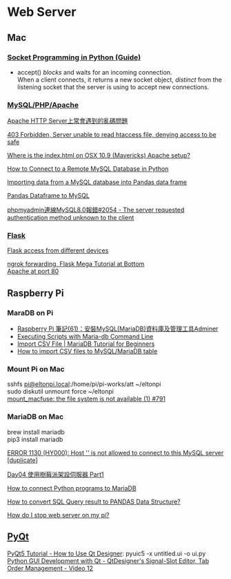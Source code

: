 # Web Server  

## Mac

### [Socket Programming in Python (Guide)](https://realpython.com/python-sockets/)  

* accept() *blocks* and waits for an incoming connection.  
  When a client connects, it returns a new socket object, *distinct* from the listening socket that the server is using to accept new connections.

### [MySQL/PHP/Apache](https://discussions.apple.com/docs/DOC-3083)

[Apache HTTP Server上常會遇到的亂碼問題](https://www.itread01.com/content/1549338675.html)  

[403 Forbidden, Server unable to read htaccess file, denying access to be safe](https://forums.cpanel.net/threads/403-forbidden-server-unable-to-read-htaccess-file-denying-access-to-be-safe.665705/)  

[Where is the index.html on OSX 10.9 (Mavericks) Apache setup?](https://apple.stackexchange.com/questions/146235/where-is-the-index-html-on-osx-10-9-mavericks-apache-setup)  

[How to Connect to a Remote MySQL Database in Python](https://www.thepythoncode.com/article/connect-to-a-remote-mysql-server-in-python)  

[Importing data from a MySQL database into Pandas data frame](https://medium.com/analytics-vidhya/importing-data-from-a-mysql-database-into-pandas-data-frame-a06e392d27d7)  

[Pandas Dataframe to MySQL](https://www.coder.work/article/3962142)  

[phpmyadmin連線MySQL8.0報錯#2054 - The server requested authentication method unknown to the client](https://www.itread01.com/content/1546243084.html)  

### [Flask](https://topherpedersen.blog/2019/12/28/how-to-setup-a-new-flask-app-on-a-mac/)

[Flask access from different devices](https://stackoverflow.com/questions/62499969/flask-access-from-different-devices)  

[ngrok forwarding, Flask Mega Tutorial at Bottom](https://www.twilio.com/docs/usage/tutorials/how-to-set-up-your-python-and-flask-development-environment)  
[Apache at port 80](https://www.google.com/search?q=apache+which+port&oq=apache+which+port&aqs=chrome..69i57.2850j0j1&sourceid=chrome&ie=UTF-8)  

## Raspberry Pi

### MaraDB on Pi

* [Raspberry Pi 筆記(61)：安裝MySQL(MariaDB)資料庫及管理工具Adminer](https://atceiling.blogspot.com/2020/03/raspberry-pi-61mysqlmariadb.html)  
* [Executing Scripts with Maria-db Command Line](https://www.syspanda.com/index.php/2017/09/07/executing-scripts-maria-db-command-line/)  
* [Import CSV File | MariaDB Tutorial for Beginners](https://www.youtube.com/watch?v=3hXk9sXBgt8)  
* [How to import CSV files to MySQL/MariaDB table](https://www.simplified.guide/mysql-mariadb/import-csv)  

### Mount Pi on Mac
sshfs pi@eltonpi.local:/home/pi/pi-works/att ~/eltonpi  
sudo diskutil unmount force ~/eltonpi  
[mount_macfuse: the file system is not available (1) #791](https://github.com/osxfuse/osxfuse/issues/791)  

### MariaDB on Mac
brew install mariadb  
pip3 install mariadb  

<!--[How to enable Remote access to your MariaDB/MySQL database](https://webdock.io/en/docs/how-guides/database-guides/how-enable-remote-access-your-mariadbmysql-database)-->
[ERROR 1130 (HY000): Host '' is not allowed to connect to this MySQL server [duplicate]](https://stackoverflow.com/questions/19101243/error-1130-hy000-host-is-not-allowed-to-connect-to-this-mysql-server)  

[Day04 使用樹莓派架設伺服器 Part1](https://ithelp.ithome.com.tw/articles/10213753)

[How to connect Python programs to MariaDB](https://mariadb.com/resources/blog/how-to-connect-python-programs-to-mariadb/)  

[How to convert SQL Query result to PANDAS Data Structure?](https://stackoverflow.com/questions/12047193/how-to-convert-sql-query-result-to-pandas-data-structure)  

[How do I stop web server on my pi?](chrome-extension://noogafoofpebimajpfpamcfhoaifemoa/suspended.html#ttl=How%20do%20I%20stop%20web%20server%20on%20my%20pi%3F%20-%20HELP%20-%20Raspberry%20Pi%20Forums&pos=0&uri=https://www.raspberrypi.org/forums/viewtopic.php?t=64895)  

## [PyQt](https://build-system.fman.io/pyqt5-tutorial)    

[PyQt5 Tutorial - How to Use Qt Designer](https://youtu.be/FVpho_UiDAY?t=521): pyuic5 -x untitled.ui -o ui.py  
[Python GUI Development with Qt - QtDesigner's Signal-Slot Editor, Tab Order Management - Video 12](https://youtu.be/u0zhLEHHZBU?t=392)  
